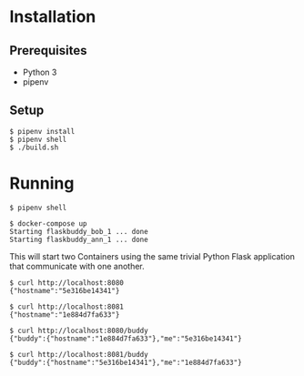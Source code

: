 Installation
=============


Prerequisites
--------------

- Python 3
- pipenv


Setup
------

    $ pipenv install
    $ pipenv shell
    $ ./build.sh


Running
========

    $ pipenv shell

    $ docker-compose up
    Starting flaskbuddy_bob_1 ... done
    Starting flaskbuddy_ann_1 ... done

This will start two Containers using the same trivial Python Flask application
that communicate with one another.

    $ curl http://localhost:8080
    {"hostname":"5e316be14341"}

    $ curl http://localhost:8081
    {"hostname":"1e884d7fa633"}

    $ curl http://localhost:8080/buddy
    {"buddy":{"hostname":"1e884d7fa633"},"me":"5e316be14341"}

    $ curl http://localhost:8081/buddy
    {"buddy":{"hostname":"5e316be14341"},"me":"1e884d7fa633"}
